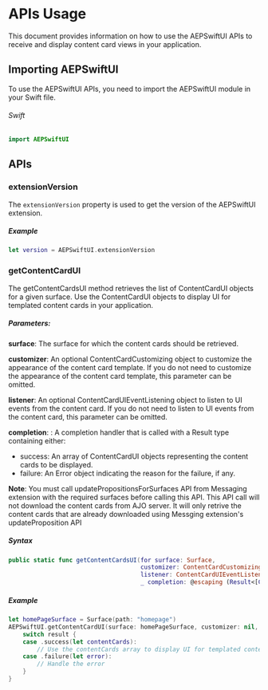 # APIs Usage

This document provides information on how to use the AEPSwiftUI APIs to receive and display content card views in your application.

## Importing AEPSwiftUI

To use the AEPSwiftUI APIs, you need to import the AEPSwiftUI module in your Swift file.

###### Swift
```swift
import AEPSwiftUI
```

## APIs

### extensionVersion

The `extensionVersion` property is used to get the version of the AEPSwiftUI extension.

##### Example
```swift
let version = AEPSwiftUI.extensionVersion
```

### getContentCardUI 

The getContentCardsUI method retrieves the list of ContentCardUI objects for a given surface. Use the ContentCardUI objects to display UI for templated content cards in your application.


##### Parameters:
**surface**: The surface for which the content cards should be retrieved.

**customizer**: An optional ContentCardCustomizing object to customize the appearance of the content card template. If you do not need to customize the appearance of the content card template, this parameter can be omitted.

**listener**: An optional ContentCardUIEventListening object to listen to UI events from the content card. If you do not need to listen to UI events from the content card, this parameter can be omitted.

**completion**: : A completion handler that is called with a Result type containing either:
- success: An array of ContentCardUI objects representing the content cards to be displayed.
- failure: An Error object indicating the reason for the failure, if any.

**Note**: You must call updatePropositionsForSurfaces API from Messaging extension with the required surfaces before calling this API. 
This API call will not download the content cards from AJO server. It will only retrive the content cards that are already downloaded using Messging extension's updateProposition API

##### Syntax

```swift
public static func getContentCardsUI(for surface: Surface,
                                     customizer: ContentCardCustomizing? = nil,
                                     listener: ContentCardUIEventListening? = nil,
                                     _ completion: @escaping (Result<[ContentCardUI], Error>) -> Void)
```

##### Example

```swift
let homePageSurface = Surface(path: "homepage")
AEPSwiftUI.getContentCardUI(surface: homePageSurface, customizer: nil, listener: nil) { result in
    switch result {
    case .success(let contentCards):
        // Use the contentCards array to display UI for templated content cards in your application
    case .failure(let error):
        // Handle the error
    }
}
```
